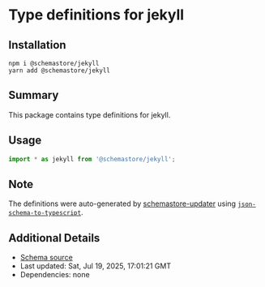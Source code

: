 # Type definitions for jekyll

## Installation

```
npm i @schemastore/jekyll
yarn add @schemastore/jekyll
```

## Summary

This package contains type definitions for jekyll.

## Usage

```ts
import * as jekyll from '@schemastore/jekyll';
```

## Note

The definitions were auto-generated by [schemastore-updater](https://github.com/ffflorian/schemastore-updater) using [`json-schema-to-typescript`](https://www.npmjs.com/package/json-schema-to-typescript).

## Additional Details

* [Schema source](https://github.com/SchemaStore/schemastore/tree/master/src/schemas/json/jekyll)
* Last updated: Sat, Jul 19, 2025, 17:01:21 GMT
* Dependencies: none
